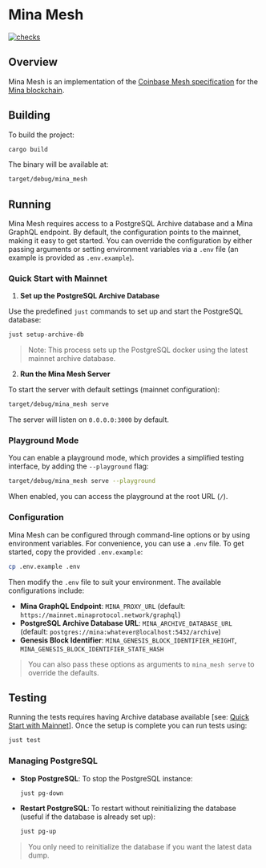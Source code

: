# Mina Mesh

[![checks](https://github.com/MinaFoundation/MinaMesh/actions/workflows/checks.yaml/badge.svg)](https://github.com/MinaFoundation/MinaMesh/actions/workflows/checks.yaml)

## Overview

Mina Mesh is an implementation of the
[Coinbase Mesh specification](https://docs.cdp.coinbase.com/mesh/docs/welcome) for the
[Mina blockchain](https://minaprotocol.com/).

## Building

To build the project:

```bash
cargo build
```

The binary will be available at:

```bash
target/debug/mina_mesh
```

## Running

Mina Mesh requires access to a PostgreSQL Archive database and a Mina GraphQL endpoint. By default,
the configuration points to the mainnet, making it easy to get started. You can override the
configuration by either passing arguments or setting environment variables via a `.env` file (an
example is provided as `.env.example`).

### Quick Start with Mainnet

1. **Set up the PostgreSQL Archive Database**

Use the predefined `just` commands to set up and start the PostgreSQL database:

```bash
just setup-archive-db
```

> Note: This process sets up the PostgreSQL docker using the latest mainnet archive database.

2. **Run the Mina Mesh Server**

To start the server with default settings (mainnet configuration):

```bash
target/debug/mina_mesh serve
```

The server will listen on `0.0.0.0:3000` by default.

### Playground Mode

You can enable a playground mode, which provides a simplified testing interface, by adding the
`--playground` flag:

```bash
target/debug/mina_mesh serve --playground
```

When enabled, you can access the playground at the root URL (`/`).

### Configuration

Mina Mesh can be configured through command-line options or by using environment variables. For
convenience, you can use a `.env` file. To get started, copy the provided `.env.example`:

```bash
cp .env.example .env
```

Then modify the `.env` file to suit your environment. The available configurations include:

- **Mina GraphQL Endpoint**: `MINA_PROXY_URL` (default:
  `https://mainnet.minaprotocol.network/graphql`)
- **PostgreSQL Archive Database URL**: `MINA_ARCHIVE_DATABASE_URL` (default:
  `postgres://mina:whatever@localhost:5432/archive`)
- **Genesis Block Identifier**: `MINA_GENESIS_BLOCK_IDENTIFIER_HEIGHT`,
  `MINA_GENESIS_BLOCK_IDENTIFIER_STATE_HASH`

> You can also pass these options as arguments to `mina_mesh serve` to override the defaults.

## Testing

Running the tests requires having Archive database available [see:
[Quick Start with Mainnet](#quick-start-with-mainnet)]. Once the setup is complete you can run tests
using:

```bash
just test
```

### Managing PostgreSQL

- **Stop PostgreSQL**: To stop the PostgreSQL instance:

  ```bash
  just pg-down
  ```

- **Restart PostgreSQL**: To restart without reinitializing the database (useful if the database is
  already set up):

  ```bash
  just pg-up
  ```

> You only need to reinitialize the database if you want the latest data dump.
